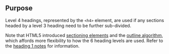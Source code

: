 ## Purpose

Level 4 headings, represented by the `<h4>` element, are used if any sections headed by a level 3 heading need to be further sub-divided.

Note that HTML5 introduced [sectioning elements](https://html.spec.whatwg.org/multipage/dom.html#sectioning-content-2) and the [outline algorithm](https://html.spec.whatwg.org/multipage/semantics.html#outlines), which affords more flexibility to how the 6 heading levels are used. Refer to the [heading 1 notes](heading-1) for information.

